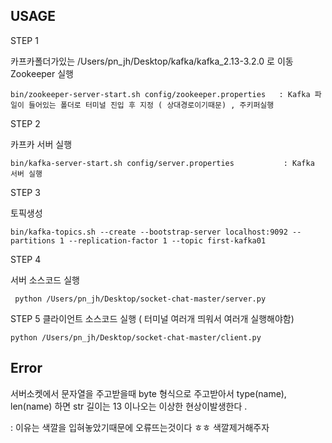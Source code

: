 
## USAGE 

STEP 1

카프카폴더가있는 /Users/pn_jh/Desktop/kafka/kafka_2.13-3.2.0 로 이동
Zookeeper 실행
```  
bin/zookeeper-server-start.sh config/zookeeper.properties   : Kafka 파일이 들어있는 폴더로 터미널 진입 후 지정 ( 상대경로이기때문) , 주키퍼실행
```

STEP 2

카프카 서버 실행
```
bin/kafka-server-start.sh config/server.properties           : Kafka 서버 실행
```

STEP 3

토픽생성
```
bin/kafka-topics.sh --create --bootstrap-server localhost:9092 --partitions 1 --replication-factor 1 --topic first-kafka01
```

STEP 4

서버 소스코드 실행 

```
 python /Users/pn_jh/Desktop/socket-chat-master/server.py
```
STEP 5
클라이언트 소스코드 실행 ( 터미널 여러개 띄워서 여러개 실행해야함)

```
python /Users/pn_jh/Desktop/socket-chat-master/client.py
```



























## Error 

서버소켓에서 문자열을 주고받을때 byte 형식으로 주고받아서 type(name), len(name) 하면 str 길이는 13 이나오는 이상한 현상이발생한다 .

: 이유는 색깔을 입혀놓았기때문에 오류뜨는것이다 ㅎㅎ 색깔제거해주자
